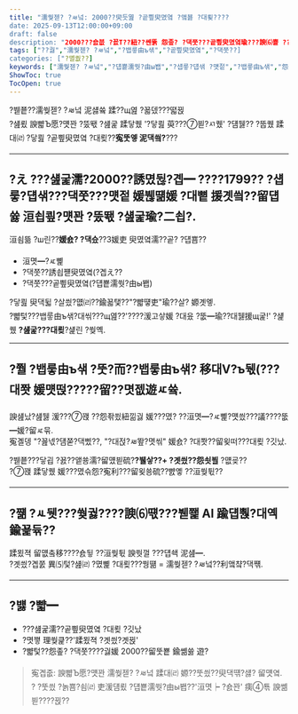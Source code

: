 ```yaml
---
title: "濡쒖젣? ?ㅽ넠: 2000??臾듯엺 ?곹삎臾몄옄 ?앸뵳 ?대룆????
date: 2025-09-13T12:00:00+09:00
draft: false
description: "2000???숈븞 ?꾨Т??紐??쎈뜕 怨좊? ?댁쭛???곹삎臾몄옄瑜???諛⑹뿉 ??대쾭由?濡쒖젣? ?ㅽ넠, 洹몃━怨??뱁뤃由ъ샊???뚯?而?"
tags: ["??궗","濡쒖젣? ?ㅽ넠","?뱁뤃由ъ샊","?곹삎臾몄옄","?댁쭛??]
categories: ["?멸퀎??]
keywords: ["濡쒖젣? ?ㅽ넠","?덉뿉濡쒓?由ы봽","?섑뤃?덉샊 ?먯젙","?뱁뤃由ъ샊","怨좊? ?몄뼱"]
ShowToc: true
TocOpen: true
---
```


?붿쭅??濡쒖젣? ?ㅽ넠 泥섏쓬 蹂??щ엺 ?꾧뎄???뗣뀑  
?섎룄 諛뺣Ъ愿?먯꽌 ?뚰뙋 ?섎굹 蹂닿퀬 '?닿쾶 萸???⑦븯?ㅺ퀬' ?덈뒗?? ?뚭퀬 蹂대㈃ ?닿쾶 ?곹삎臾몄옄 ?대룆??**寃뚯엫 泥댁씤?**???

---

## ?え ???섎굹濡?2000??誘몄뒪?곕━ ????1799?? ?섑뤃?덉샊???댁쭛???먯젙 媛붾떎媛 ?대뼡 援곗씤??留덉쓣 洹쇱쿂?먯꽌 **?뚰뙋 ?섎굹**瑜?二쇱?.  
洹쇰뜲 ?ш린??**媛숈? ?댁슜**??3媛吏 臾몄옄濡??곹? ?덉뿀??
- 洹몃━?ㅼ뼱
- ?댁쭛??誘쇱쨷臾몄옄(?곕え??
- ?댁쭛???곹삎臾몄옄(?덉뿉濡쒓?由ы봽)

?닿쾶 臾댁뒯 ?살씠?먮㈃??鍮꾧탳??"?뺣떟吏"瑜??살? 嫄곗엫.  
?뺣텇???뱁뤃由ъ샊?대씪???щ엺??'????湲고샇媛 ?대윴 ?뚮━瑜??대뒗援щ굹!' ?섍퀬 **?섎굹???대룆**?섍린 ?쒖옉.

---

## ?쭬 ?뱁뤃由ъ샊 ?뚯?而??뱁뤃由ъ샊? 移대Ⅴ?ъ뒋(???대쫫 媛먯떥?????留??몃젮遊ㅼ쓬.  
諛섎났?섎뒗 湲???⑦꽩 ??怨좎쑀紐낆궗 媛???몄? ??洹몃━?ㅼ뼱?먯씠???議????뚮━媛?留ㅼ묶.  
寃곌뎅 "?꾪넧?덈쭏?댁삤??, "?대젅?ㅽ뙆?몃씪" 媛숈? ?대쫫??留욎떠???대룆 ?깃났.

?붿쭅???닿굅 ?꾨??앹쑝濡?留먰븯硫?**?뷀샇??+ ?곗씠??怨쇳븰** ?먮굦??  
?⑦꽩 蹂닿퀬 媛???몄슦怨?寃利???留욎쑝硫??뺤옣 ??洹쒖튃??

---

## ?쨺 ?ㅻ뒛???쒖궗????諛⑹떇???붿쬁 AI 踰덉뿭?대옉 鍮꾩듂??  
蹂묐젹 留먮춬移????숈뒿 ??洹쒖튃 諛쒓껄 ???덉쇅 泥섎━.  
?곗씠?곕쭔 異⑸텇?섎㈃ ?몄뼱 ?대룆???쒕떎 = 濡쒖젣? ?ㅽ넠??利앸챸?댁쨲.

---

## ?뱷 ?뺣━
- ???섎굹濡??곹삎臾몄옄 ?대룆 ?깃났
- ?몃쪟 理쒖큹??'蹂묐젹 ?곗씠?곗뀑'
- ?뺣텇??怨좊? ?댁쭛????궗媛 2000??留뚯뿉 鍮쏆쓣 遊?
> 寃곕줎: 諛뺣Ъ愿?먯꽌 濡쒖젣? ?ㅽ넠 蹂대㈃ 嫄??뚯씠??臾댁떆?섏? 留먯옄.  
> ? ?뚯씠 ?놁뿀?쇰㈃ 吏湲덈룄 ?덉뿉濡쒓?由ы봽??'洹몃┝ ?숈꽌' 痍④툒 諛쏆븯????뀑??





